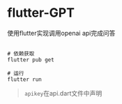 # flutter-GPT
使用flutter实现调用openai api完成问答

```

# 依赖获取
flutter pub get

# 运行
flutter run
```

> `apikey`在api.dart文件中声明